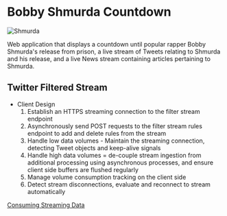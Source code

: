 # Bobby Shmurda Countdown

![Shmurda](https://pyxis.nymag.com/v1/imgs/96b/08c/b9b25883e9a90cc89339b3729f504487d2-bobby-shmurda.2x.rsocial.w600.jpg)

Web application that displays a countdown until popular rapper Bobby Shmurda's release from prison, a live stream of Tweets relating to Shmurda and his release, and a live News stream containing articles pertaining to Shmurda.

## Twitter Filtered Stream
 - Client Design
    1. Establish an HTTPS streaming connection to the filter stream endpoint
    2. Asynchronously send POST requests to the filter stream rules endpoint to add and delete rules from the stream
    3. Handle low data volumes - Maintain the streaming connection, detecting Tweet objects and keep-alive signals
    4. Handle high data volumes = de-couple stream ingestion from additional processing using asynchronous processes, and ensure client side buffers are flushed regularly
    5. Manage volume consumption tracking on the client side
    6. Detect stream disconnections, evaluate and reconnect to stream automatically

[Consuming Streaming Data](https://developer.twitter.com/en/docs/twitter-api/tweets/filtered-stream/integrate/consuming-streaming-data)

